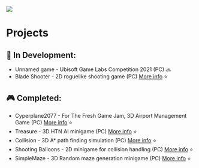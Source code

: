 ![](https://media.giphy.com/media/o8elHkOZR56g0/giphy.gif)
# Projects
## :game_die: **In Development:**

+ Unnamed game - Ubisoft Game Labs Competition 2021 (PC) :soon:
+ Blade Shooter - 2D roguelike shooting game (PC) [More info](https://github.com/Double-Seven/BladeRunnerGameProject) :star:

## :video_game: **Completed:**

+ Cyperplane2077 - For The Fresh Game Jam, 3D Airport Management Game (PC) [More info](https://github.com/Seibaah/The-Fresh-Game-Jam-2021) :star:
+ Treasure - 3D HTN AI minigame (PC) [More info](https://github.com/Double-Seven/Game_algorithm_implementation/tree/main/A4_HTN) :star:
+ Collision - 3D A* path finding simulation (PC) [More info](https://github.com/Double-Seven/Game_algorithm_implementation/tree/main/A2_CollisionDetection) :star:
+ Shooting Balloons - 2D minigame for collision handling (PC) [More info](https://github.com/Double-Seven/Game_algorithm_implementation/tree/main/A3_PathFinding) :star:
+ SimpleMaze - 3D Random maze generation minigame (PC) [More info](https://github.com/Double-Seven/Game_algorithm_implementation/tree/main/A1_Maze) :star:

<!--
**Double-Seven/Double-Seven** is a ✨ _special_ ✨ repository because its `README.md` (this file) appears on your GitHub profile.

Here are some ideas to get you started:

- 🔭 I’m currently working on ...
- 🌱 I’m currently learning ...
- 👯 I’m looking to collaborate on ...
- 🤔 I’m looking for help with ...
- 💬 Ask me about ...
- 📫 How to reach me: ...
- 😄 Pronouns: ...
- ⚡ Fun fact: ...
-->
